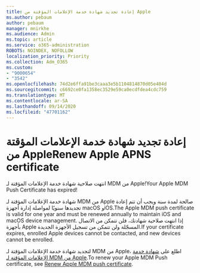 ```yaml
---
title: إعادة تجديد شهادة خدمة الإعلامات المؤقتة من Apple
ms.author: pebaum
author: pebaum
manager: mnirkhe
ms.audience: Admin
ms.topic: article
ms.service: o365-administration
ROBOTS: NOINDEX, NOFOLLOW
localization_priority: Priority
ms.collection: Adm_O365
ms.custom:
- "9000654"
- "3542"
ms.openlocfilehash: 74d2e6ffa91be3caaa3e5b1104814870d05e404d
ms.sourcegitcommit: c6692ce0fa1358ec3529e59ca0ecdfdea4cdc759
ms.translationtype: MT
ms.contentlocale: ar-SA
ms.lasthandoff: 09/14/2020
ms.locfileid: "47701162"
---
```

# <a name="renew-apple-apns-certificate"></a><span data-ttu-id="12b9a-102">إعادة تجديد شهادة خدمة الإعلامات المؤقتة من Apple</span><span class="sxs-lookup"><span data-stu-id="12b9a-102">Renew Apple APNS certificate</span></span>

<span data-ttu-id="12b9a-103">انتهت صلاحية شهادة خدمة الإعلامات المؤقتة لـ MDM من Apple!</span><span class="sxs-lookup"><span data-stu-id="12b9a-103">Your Apple MDM Push Certificate has expired!</span></span>

<span data-ttu-id="12b9a-104">شهادة خدمة الإعلامات المؤقتة لـ MDM من Apple صالحة لمدة سنة ويجب أن تتم إعادة تجديدها سنويًا لمواصلة إدارة أجهزة macOS وiOS.</span><span class="sxs-lookup"><span data-stu-id="12b9a-104">The Apple MDM push certificate is valid for one year and must be renewed annually to maintain iOS and macOS device management.</span></span> <span data-ttu-id="12b9a-105">إذا انتهت صلاحية شهادتك، فلن تتمكن من الاتصال بأجهزة Apple المسجّلة ولن تتمكن من تسجيل الأجهزة الجديدة.</span><span class="sxs-lookup"><span data-stu-id="12b9a-105">If your certificate expires, enrolled Apple devices cannot be contacted, and new devices cannot be enrolled.</span></span>

<span data-ttu-id="12b9a-106">لتجديد شهادة خدمة الإعلامات المؤقتة لـ MDM من Apple، اطلع على [شهادة خدمة الإعلامات المؤقتة لـ MDM من Apple](https://docs.microsoft.com/intune/enrollment/apple-mdm-push-certificate-get#renew-apple-mdm-push-certificate).</span><span class="sxs-lookup"><span data-stu-id="12b9a-106">To renew your Apple MDM Push certificate, see [Renew Apple MDM push certificate](https://docs.microsoft.com/intune/enrollment/apple-mdm-push-certificate-get#renew-apple-mdm-push-certificate).</span></span>
